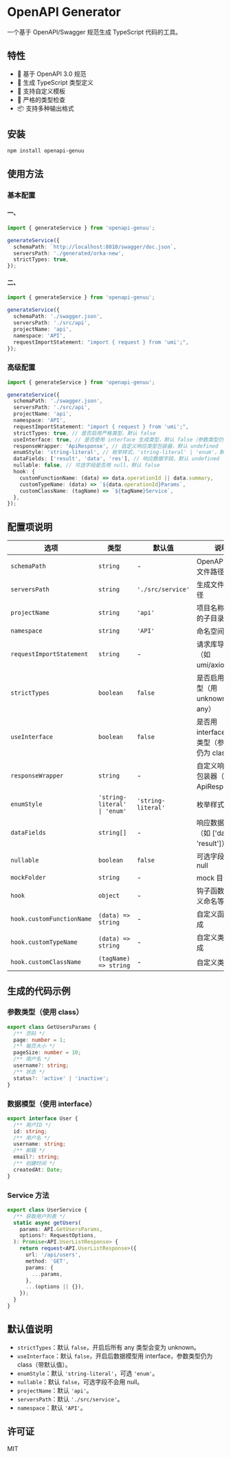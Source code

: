 # OpenAPI Generator

一个基于 OpenAPI/Swagger 规范生成 TypeScript 代码的工具。

## 特性

- 🚀 基于 OpenAPI 3.0 规范
- 📝 生成 TypeScript 类型定义
- 🔧 支持自定义模板
- 🎯 严格的类型检查
- 📦 支持多种输出格式

## 安装

```bash
npm install openapi-genuu
```

## 使用方法

### 基本配置

#### 一、

```typescript
import { generateService } from 'openapi-genuu';

generateService({
  schemaPath: `http://localhost:8010/swagger/doc.json`,
  serversPath: './generated/orka-new',
  strictTypes: true,
});
```

#### 二、

```typescript
import { generateService } from 'openapi-genuu';

generateService({
  schemaPath: './swagger.json',
  serversPath: './src/api',
  projectName: 'api',
  namespace: 'API',
  requestImportStatement: "import { request } from 'umi';",
});
```

### 高级配置

```typescript
import { generateService } from 'openapi-genuu';

generateService({
  schemaPath: './swagger.json',
  serversPath: './src/api',
  projectName: 'api',
  namespace: 'API',
  requestImportStatement: "import { request } from 'umi';",
  strictTypes: true, // 是否启用严格类型，默认 false
  useInterface: true, // 是否使用 interface 生成类型，默认 false（参数类型仍为 class）
  responseWrapper: 'ApiResponse', // 自定义响应类型包装器，默认 undefined
  enumStyle: 'string-literal', // 枚举样式，'string-literal' | 'enum'，默认 'string-literal'
  dataFields: ['result', 'data', 'res'], // 响应数据字段，默认 undefined
  nullable: false, // 可选字段是否用 null，默认 false
  hook: {
    customFunctionName: (data) => data.operationId || data.summary,
    customTypeName: (data) => `${data.operationId}Params`,
    customClassName: (tagName) => `${tagName}Service`,
  },
});
```

## 配置项说明

| 选项 | 类型 | 默认值 | 说明 |
| --- | --- | --- | --- |
| `schemaPath` | `string` | - | OpenAPI 规范文件路径，必填 |
| `serversPath` | `string` | `'./src/service'` | 生成文件输出路径 |
| `projectName` | `string` | `'api'` | 项目名称（生成的子目录） |
| `namespace` | `string` | `'API'` | 命名空间名称 |
| `requestImportStatement` | `string` | - | 请求库导入语句（如 umi/axios） |
| `strictTypes` | `boolean` | `false` | 是否启用严格类型（用 unknown 替代 any） |
| `useInterface` | `boolean` | `false` | 是否用 interface 生成类型（参数类型仍为 class） |
| `responseWrapper` | `string` | - | 自定义响应类型包装器（如 ApiResponse） |
| `enumStyle` | `'string-literal' \| 'enum'` | `'string-literal'` | 枚举样式 |
| `dataFields` | `string[]` | - | 响应数据字段（如 ['data', 'result']） |
| `nullable` | `boolean` | `false` | 可选字段是否用 null |
| `mockFolder` | `string` | - | mock 目录 |
| `hook` | `object` | - | 钩子函数，自定义命名等 |
| `hook.customFunctionName` | `(data) => string` | - | 自定义函数名生成 |
| `hook.customTypeName` | `(data) => string` | - | 自定义类型名生成 |
| `hook.customClassName` | `(tagName) => string` | - | 自定义类名生成 |

## 生成的代码示例

### 参数类型（使用 class）

```typescript
export class GetUsersParams {
  /** 页码 */
  page: number = 1;
  /** 每页大小 */
  pageSize: number = 10;
  /** 用户名 */
  username?: string;
  /** 状态 */
  status?: 'active' | 'inactive';
}
```

### 数据模型（使用 interface）

```typescript
export interface User {
  /** 用户ID */
  id: string;
  /** 用户名 */
  username: string;
  /** 邮箱 */
  email?: string;
  /** 创建时间 */
  createdAt: Date;
}
```

### Service 方法

```typescript
export class UserService {
  /** 获取用户列表 */
  static async getUsers(
    params: API.GetUsersParams,
    options?: RequestOptions,
  ): Promise<API.UserListResponse> {
    return request<API.UserListResponse>({
      url: '/api/users',
      method: 'GET',
      params: {
        ...params,
      },
      ...(options || {}),
    });
  }
}
```

## 默认值说明

- `strictTypes`：默认 `false`，开启后所有 any 类型会变为 unknown。
- `useInterface`：默认 `false`，开启后数据模型用 interface，参数类型仍为 class（带默认值）。
- `enumStyle`：默认 `'string-literal'`，可选 `'enum'`。
- `nullable`：默认 `false`，可选字段不会用 null。
- `projectName`：默认 `'api'`。
- `serversPath`：默认 `'./src/service'`。
- `namespace`：默认 `'API'`。

## 许可证

MIT
